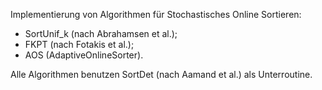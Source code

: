 Implementierung von Algorithmen für Stochastisches Online Sortieren: 
- SortUnif_k (nach Abrahamsen et al.);
- FKPT (nach Fotakis et al.);
- AOS (AdaptiveOnlineSorter).
  
Alle Algorithmen benutzen SortDet (nach Aamand et al.) als Unterroutine. 
